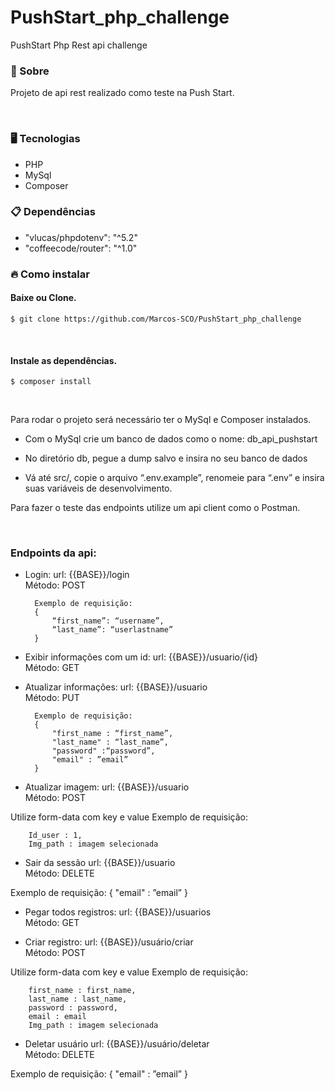 # PushStart_php_challenge
PushStart Php Rest api challenge 

### <p id='about'>📑 Sobre</p>

Projeto de api rest realizado como teste na Push Start.

<br/>

### <p id='tecnology'>🖥 Tecnologias</p>

<ul>
  <li>PHP</li>
  <li>MySql</li>
  <li>Composer</li>
</ul>


### <p id='dependencies'>📋 Dependências</p>

<ul>
  <li>"vlucas/phpdotenv": "^5.2"</li>
  <li>"coffeecode/router": "^1.0"</li>
</ul>


### <p id='install'>🔥 Como instalar</p>

#### Baixe ou Clone.

```shell
$ git clone https://github.com/Marcos-SCO/PushStart_php_challenge
```

<br/>

#### Instale as dependências.

```shell
$ composer install
```

<br>

Para rodar o projeto será necessário ter o MySql e Composer instalados.

- Com o MySql crie um banco de dados como o nome: db_api_pushstart

- No diretório db, pegue a dump salvo e insira no seu banco de dados

- Vá até src/, copie o arquivo “.env.example”, renomeie para “.env” e insira suas variáveis de desenvolvimento.

Para fazer o teste das endpoints utilize um api client como o Postman.

<br/>


### Endpoints da api:
    
- Login: 
url: {{BASE}}/login  
Método: POST

        Exemplo de requisição:
        {
            “first_name”: “username”, 
            “last_name”: “userlastname” 
        }


- Exibir informações com um id: 
url: {{BASE}}/usuario/{id}  
Método: GET


- Atualizar informações: 
url: {{BASE}}/usuario  
Método: PUT

        Exemplo de requisição:
        {
            "first_name : “first_name”,
            "last_name" : “last_name”,
            "password" :“password”,
            "email" : ”email” 
        }


- Atualizar imagem: 
url: {{BASE}}/usuario  
Método: POST

Utilize form-data com key e value
Exemplo de requisição:

        Id_user : 1,
        Img_path : imagem selecionada  


- Sair da sessão
url: {{BASE}}/usuario  
Método: DELETE

Exemplo de requisição:
        {
            "email" : ”email” 
        }


- Pegar todos registros:
url: {{BASE}}/usuarios  
Método: GET


- Criar registro: 
url: {{BASE}}/usuário/criar  
Método: POST

Utilize form-data com key e value
Exemplo de requisição:
       
        first_name : first_name,
        last_name : last_name,
        password : password,
        email : email 
        Img_path : imagem selecionada  


- Deletar usuário
url: {{BASE}}/usuário/deletar  
Método: DELETE

Exemplo de requisição:
{
    "email" : ”email” 
}
